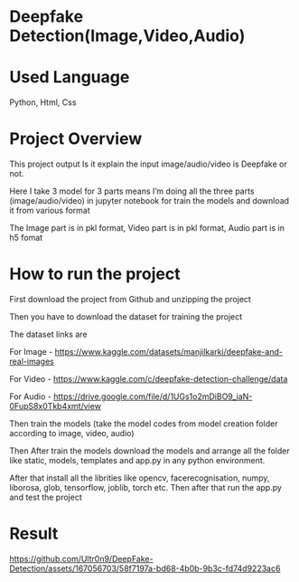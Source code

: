 # Deepfake Detection(Image,Video,Audio)

# Used Language
Python, Html, Css


# Project Overview
This project output Is it explain the input image/audio/video is Deepfake or not.

Here I take 3 model for 3 parts means I’m doing all the three parts (image/audio/video) in jupyter notebook for train the models and download it from various format

The Image part is in pkl format, Video part is in pkl format, Audio part is in h5 fomat

# How to run the project

First download the project from Github and unzipping the project

Then you have to download the dataset for training the project

The dataset links are

For Image - https://www.kaggle.com/datasets/manjilkarki/deepfake-and-real-images

For Video - https://www.kaggle.com/c/deepfake-detection-challenge/data

For Audio - https://drive.google.com/file/d/1UGs1o2mDiBO9_iaN-0FupS8x0Tkb4xmt/view

Then train the models (take the model codes from model creation folder according to image, video, audio)

Then After train the models download the models and arrange all the folder like static, models, templates and app.py in any python environment.

After that install all the librities like opencv, facerecognisation, numpy, liborosa, glob, tensorflow, joblib, torch etc.
Then after that run the app.py and test the project

# Result


https://github.com/Ultr0n9/DeepFake-Detection/assets/167056703/58f7197a-bd68-4b0b-9b3c-fd74d9223ac6



